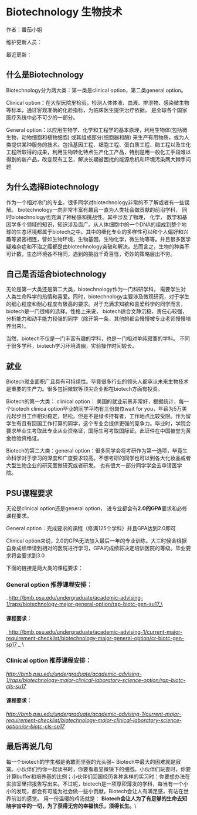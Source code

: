 # Biotechnology 生物技术

作者：番茄小姐

维护更新人员：

最近更新：

## 什么是Biotechnology

Biotechnology分为两大类：第一类是clinical option，第二类general option。

Clinical option：在大型医院里检验，检测人体体液、血液、排泄物、感染微生物等标本，通过客观准确的化验指标，为临床医生提供治疗依据。 是全球各个国家医疗系统中必不可少的一部分。

General option：以应用生物学、化学和工程学的基本原理，利用生物体(包括微生物，动物细胞和植物细胞) 或其组成部分(细胞器和酶) 来生产有用物质，或为人类提供某种服务的技术。包括基因工程、细胞工程、蛋白质工程、酶工程以及生化工程所取得的成果，利用生物转化特点生产化工产品，特别是用一般化工手段难以得到的新产品，改变现有工艺，解决长期被困扰的能源危机和环境污染两大棘手问题

## 为什么选择Biotechnology

作为一个相对冷门的专业，很多同学对biotechnology非常的不了解或者有一些误解。 biotechnology一向非常丰富有趣且一直为人类社会做贡献的前沿学科， 同时biotechnology也充满了神秘感和挑战性。其中涉及了物理， 化学， 数学和基因学多个领域的知识，知识涉及面广。从人体细胞中的一个DNA的组成到整个地球的生态坏境都属于biotech之中。其中的细化专业的多样性可以和个人偏好和兴趣等紧密相连，譬如生物环境，生物基因，生物化学，微生物等等。并且很多医学疑难杂症和不治之癌都是由biotechnology突破和解决。总而言之，生物的种类不可计数，生态环境各不相同，遇到的挑战千奇百怪，奇妙的策略层出不穷。

## 自己是否适合biotechnology

无论是第一大类还是第二大类，biotechnology作为一门科研学科， 需要学生对人类生命科学的热情和喜爱。同时，biotechnology主要涉及微观研究，对于学生的细心程度和耐心程度有极高的要求。对于充满求知欲和喜爱科学的同学而言，biotech是一门很棒的选择。性格上来说， biotech适合文静沉稳，责任心较强，分析能力和动手能力较强的同学（除开第一条，其他的都会慢慢被专业老师慢慢培养出来）。

当然，biotech不仅是一门丰富有趣的学科，也是一门相对单纯寂寞的学科。 不同于很多学科，biotech学习环境清幽，实验操作时间较长。

## 就业

Biotech就业面积广且具有可持续性。毕竟很多行业的领头人都承认未来生物技术是重要的生产力。很多包括微软等顶尖企业都在biotech方面有投资。

Biotech的第一大类： clinical option： 美国的就业前景非常好，根据统计，每一个biotech clinica option毕业的同学平均有三份岗位wait for you，年薪为5万美元起步且工作相对稳定，轻松。但是不是绿卡持有者，工作地点比较受限。作为留学生有且有回国工作打算的同学，这个专业会提供更强的竞争力。毕业时，学院会要求毕业生考取此专业从业资格证，国际生可考取国际证。此证件在中国被誉为黄金检验资格证。

Biotech的第二大类：general option：很多同学会将考研作为第一选项，毕竟生命科学对于学习的深度和广度要求较高。不想考研的同学也可以到各大化妆品或者大型生物企业的研究室做研究或者研发。 也有很大一部分同学学会去申请医学院。

## PSU课程要求

无论是clinical option还是general option， 进专业都会有**2.0的GPA**要求和必修课程要求。

General option：完成要求的课程（修满125个学科）并且GPA达到2.0即可

Clinical option来说，2.0的GPA无法加入最后一年的专业训练。大三时候会根据自身成绩申请到相对的医院进行学习，GPA的成绩将决定培训医院的等级。毕业要求将会要求到3.0

下面的链接是两大类的课程要求：

### General option 推荐课程安排：

_http://bmb.psu.edu/undergraduate/academic-advising-1/raps/biotechnology-major-general-option/rap-biotc-gen-su17_\


#### 课程要求：

_http://bmb.psu.edu/undergraduate/academic-advising-1/current-major-requirement-checklist/biotechnology-major-general-option/cr-biotc-gen-sp17 _         \


### Clinical option 推荐课程安排：

_http://bmb.psu.edu/undergraduate/academic-advising-1/raps/biotechnology-major-clinical-laboratory-science-option/rap-biotc-cls-su17_

#### 课程要求：

_http://bmb.psu.edu/undergraduate/academic-advising-1/current-major-requirement-checklist/biotechnology-major-clinical-laboratory-science-option/cr-biotc-cls-sp17_

## 最后再说几句

每一个biotech的学生都是勇敢而坚强的光头强\~ Biotech中最大的困难就是寂寞。小伙伴们约你一起读书时，你要看着显微镜下的细胞。小伙伴们玩耍时，你要计算buffer和培养基的比例；小伙伴们回国经历各种各样的实习时：你要想办法在实验室里把报告写出来。不过呢，biotech是一项厚积薄发的学科，每当有一个小小的发现，都会有可能为社会做一些小贡献。Biotech会让人有满足感，有站在世界前沿的感觉。 用一份温暖的鸡汤就是： **Biotech会让人为了有足够的生命去知晓宇宙中的一切，为了获得无穷的幸福快乐，须得长生。**\
